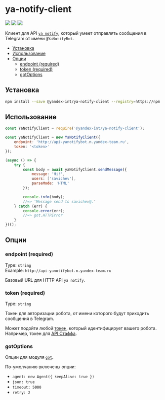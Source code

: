 # ya-notify-client
[![](https://drone.yandex-team.ru/api/badges/toolbox/ya-notify-client/status.svg)](https://drone.yandex-team.ru/toolbox/express-tvm)
![](https://badger.yandex-team.ru/npm/@yandex-int/ya-notify-client/version.svg)
![](https://badger.yandex-team.ru/npm/@yandex-int/ya-notify-client/owner.svg)

Клиент для API [`ya notify`](https://wiki.yandex-team.ru/yatool/notify), который умеет отправлять сообщения
в Telegram от имени `@YaNotifyBot`.

- [Установка](#Установка)
- [Использование](#Использование)
- [Опции](#Опции)
    - [endpoint (required)](#endpoint-required)
    - [token (required)](#token-required)
    - [gotOptions](#gotoptions)

## Установка

```sh
npm install --save @yandex-int/ya-notify-client --registry=https://npm.yandex-team.ru
```

## Использование

```js
const YaNotifyClient = require('@yandex-int/ya-notify-client');

const yaNotifyClient = new YaNotifyClient({
    endpoint: 'http://api-yanotifybot.n.yandex-team.ru',
    token: '<token>'
});

(async () => {
    try {
        const body = await yaNotifyClient.sendMessage({
            message: 'Hi!',
            users: ['savichev'],
            parseMode: 'HTML'
        });

        console.info(body);
        //=> 'Message send to savichev@.'
    } catch (err) {
        console.error(err);
        //=> got.HTTPError
    }
})();
```

## Опции

### endpoint (required)

Type: `string`<br/>
Example: `http://api-yanotifybot.n.yandex-team.ru`

Базовый URL для HTTP API `ya notify`.

### token (required)

Type: `string`

Токен для авторизации робота, от имени которого будут приходить сообщения в Telegram.

Может подойти любой [токен](https://wiki.yandex-team.ru/intranet/dev/oauth/#otimenirobota),
который идентифицирует вашего робота. Например, токен для [API Стаффа](https://wiki.yandex-team.ru/staff/api).

### gotOptions

Опции для модуля [`got`](https://www.npmjs.com/package/got).

По-умолчанию включены опции:
- `agent: new Agent({ keepAlive: true })`
- `json: true`
- `timeout: 5000`
- `retry: 2`
